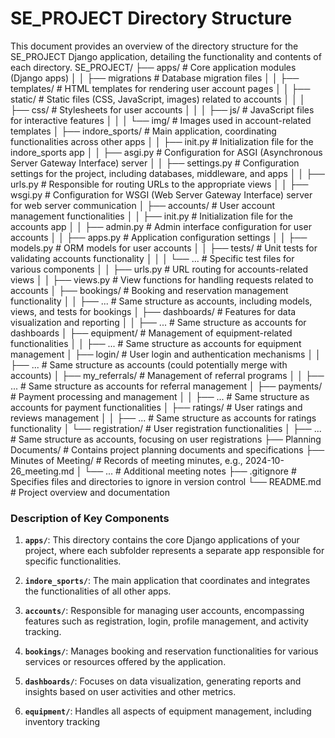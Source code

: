 # SE_PROJECT Directory Structure

This document provides an overview of the directory structure for the SE_PROJECT Django application, detailing the functionality and contents of each directory.
SE_PROJECT/
├── apps/                         # Core application modules (Django apps)
│   │   ├── migrations            # Database migration files
│   │   ├── templates/            # HTML templates for rendering user account pages
│   │   ├── static/               # Static files (CSS, JavaScript, images) related to accounts
│   │   │   ├── css/              # Stylesheets for user accounts
│   │   │   ├── js/               # JavaScript files for interactive features
│   │   │   └── img/              # Images used in account-related templates
│   ├── indore_sports/            # Main application, coordinating functionalities across other apps
│   │   ├── init.py               # Initialization file for the indore_sports app
│   │   ├── asgi.py               # Configuration for ASGI (Asynchronous Server Gateway Interface) server
│   │   ├── settings.py           # Configuration settings for the project, including databases, middleware, and apps
│   │   ├── urls.py               # Responsible for routing URLs to the appropriate views
│   │   ├── wsgi.py               # Configuration for WSGI (Web Server Gateway Interface) server for web server communication
│   ├── accounts/                 # User account management functionalities
│   │   ├── init.py               # Initialization file for the accounts app
│   │   ├── admin.py              # Admin interface configuration for user accounts
│   │   ├── apps.py               # Application configuration settings
│   │   ├── models.py             # ORM models for user accounts
│   │   ├── tests/                # Unit tests for validating accounts functionality
│   │   │   └── ...               # Specific test files for various components
│   │   ├── urls.py               # URL routing for accounts-related views
│   │   ├── views.py              # View functions for handling requests related to accounts
│   ├── bookings/                 # Booking and reservation management functionality
│   │   ├── ...                   # Same structure as accounts, including models, views, and tests for bookings
│   ├── dashboards/               # Features for data visualization and reporting
│   │   ├── ...                   # Same structure as accounts for dashboards
│   ├── equipment/                # Management of equipment-related functionalities
│   │   ├── ...                   # Same structure as accounts for equipment management
│   ├── login/                    # User login and authentication mechanisms
│   │   ├── ...                   # Same structure as accounts (could potentially merge with accounts)
│   ├── my_referrals/             # Management of referral programs
│   │   ├── ...                   # Same structure as accounts for referral management
│   ├── payments/                 # Payment processing and management
│   │   ├── ...                   # Same structure as accounts for payment functionalities
│   ├── ratings/                  # User ratings and reviews management
│   │   ├── ...                   # Same structure as accounts for ratings functionality
│   └── registration/             # User registration functionalities
│       ├── ...                   # Same structure as accounts, focusing on user registrations
├── Planning Documents/           # Contains project planning documents and specifications
├── Minutes of Meeting/           # Records of meeting minutes, e.g., 2024-10-26_meeting.md
│   └── ...                       # Additional meeting notes
├── .gitignore                    # Specifies files and directories to ignore in version control
└── README.md                     # Project overview and documentation



### Description of Key Components

1. **`apps/`**: This directory contains the core Django applications of your project, where each subfolder represents a separate app responsible for specific functionalities.

2. **`indore_sports/`**: The main application that coordinates and integrates the functionalities of all other apps.

3. **`accounts/`**: Responsible for managing user accounts, encompassing features such as registration, login, profile management, and activity tracking.

4. **`bookings/`**: Manages booking and reservation functionalities for various services or resources offered by the application.

5. **`dashboards/`**: Focuses on data visualization, generating reports and insights based on user activities and other metrics.

6. **`equipment/`**: Handles all aspects of equipment management, including inventory tracking


